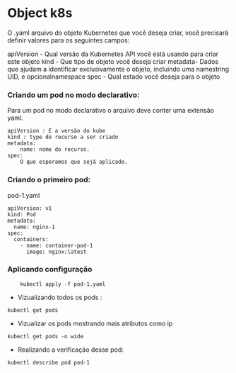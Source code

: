 # Object k8s

O .yaml arquivo do objeto Kubernetes que você deseja criar, você precisará definir valores para os seguintes campos:

apiVersion - Qual versão da Kubernetes API você está usando para criar este objeto
kind - Que tipo de objeto você deseja criar
metadata- Dados que ajudam a identificar exclusivamente o objeto, incluindo uma namestring UID, e opcionalnamespace
spec - Qual estado você deseja para o objeto


### Criando um pod no modo declarativo:

Para um pod no modo declarativo o arquivo deve conter uma extensão 
yaml.

```
apiVersion : É a versão do kube
kind : type de recurso a ser criado
metadata:
	name: nome do recurso.
spec:
	O que esperamos que sejá aplicado.
```

### Criando o primeiro pod:

pod-1.yaml

```
apiVersion: v1
kind: Pod
metadata: 
  name: nginx-1
spec:
  containers:
    - name: container-pod-1
      image: nginx:latest
```

### Aplicando configuração 

```
    kubectl apply -f pod-1.yaml

```

- Vizualizando todos os pods :

```
kubectl get pods

``` 

- Vizualizar os pods mostrando mais atributos como ip

```
kubectl get pods -o wide

```

- Realizando a verificação desse pod:

```
kubectl describe pod pod-1

```